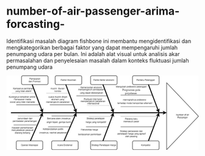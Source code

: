 # number-of-air-passenger-arima-forcasting-

Identifikasi masalah
diagram fishbone ini membantu mengidentifikasi dan mengkategorikan berbagai faktor yang dapat mempengaruhi jumlah penumpang udara per bulan. Ini adalah alat visual untuk analisis akar permasalahan dan penyelesaian masalah dalam konteks fluktuasi jumlah penumpang udara

![Alt Text](problems.jpg)
